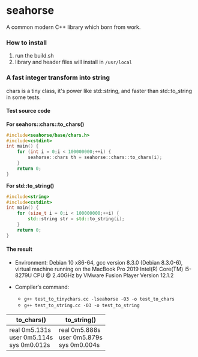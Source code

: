 # seahorse
A common modern C++ library which born from work.

### How to install
1. run the build.sh
2. library and header files will install in `/usr/local`

### A fast integer transform into string

chars is a tiny class, it's power like std::string, and faster than std::to_string in some tests.

#### Test source code

**For seahors::chars::to_chars()**

```cpp
#include<seahorse/base/chars.h>
#include<cstdint>
int main() {
    for (int i = 0;i < 100000000;++i) {
        seahorse::chars th = seahorse::chars::to_chars(i);
    }
    return 0;
}
```

**For std::to_string()**

```cpp
#include<string>
#include<cstdint>
int main() {
    for (size_t i = 0;i < 100000000;++i) {
        std::string str = std::to_string(i);
    }
    return 0;
}
```

#### The result

- Environment: Debian 10 x86-64, gcc version 8.3.0 (Debian 8.3.0-6), virtual machine running on the MacBook Pro 2019 Intel(R) Core(TM) i5-8279U CPU @ 2.40GHz by VMware Fusion Player Version 12.1.2

- Compiler‘s command: 
    - `g++ test_to_tinychars.cc -lseahorse -O3 -o test_to_chars`
    - `g++ test_to_string.cc -O3 -o test_to_string`

| to_chars()                                                   | to_string()                                                  |
| ------------------------------------------------------------ | ------------------------------------------------------------ |
| real     0m5.131s<br/>user    0m5.114s<br/>sys      0m0.012s | real     0m5.888s<br/>user    0m5.879s<br/>sys      0m0.004s |



